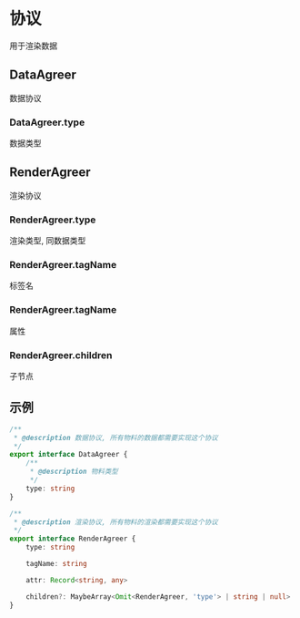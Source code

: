 # 协议

用于渲染数据

## DataAgreer

数据协议

### DataAgreer.type

数据类型

## RenderAgreer

渲染协议

### RenderAgreer.type

渲染类型, 同数据类型

### RenderAgreer.tagName

标签名

### RenderAgreer.tagName

属性

### RenderAgreer.children

子节点

## 示例

```ts
/**
 * @description 数据协议, 所有物料的数据都需要实现这个协议
 */
export interface DataAgreer {
	/**
	 * @description 物料类型
	 */
	type: string
}

/**
 * @description 渲染协议, 所有物料的渲染都需要实现这个协议
 */
export interface RenderAgreer {
	type: string

	tagName: string

	attr: Record<string, any>

	children?: MaybeArray<Omit<RenderAgreer, 'type'> | string | null>
}
```
